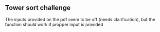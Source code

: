 ## Tower sort challenge

The inputs provided on the pdf seem to be off (needs clarification), but the function should work if propper input is provided